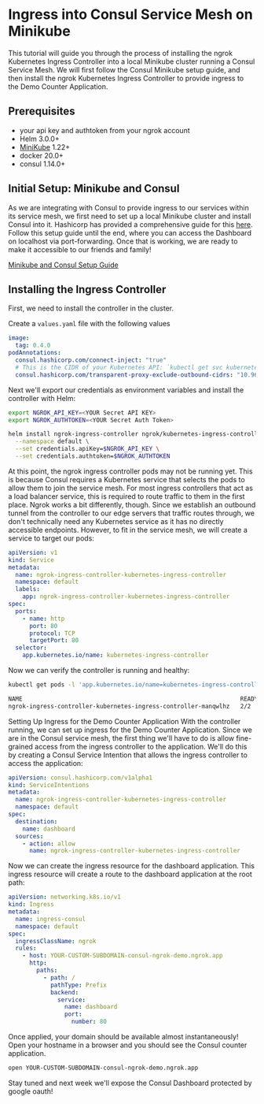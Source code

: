 # Ingress into Consul Service Mesh on Minikube

This tutorial will guide you through the process of installing the ngrok Kubernetes Ingress Controller into a local Minikube cluster running a Consul Service Mesh. We will first follow the Consul Minikube setup guide, and then install the ngrok Kubernetes Ingress Controller to provide ingress to the Demo Counter Application.

## Prerequisites

- your api key and authtoken from your ngrok account
- Helm 3.0.0+
- [MiniKube](https://minikube.sigs.k8s.io/docs/start/) 1.22+
- docker 20.0+
- consul 1.14.0+

## Initial Setup: Minikube and Consul

As we are integrating with Consul to provide ingress to our services within its service mesh, we first need to set up a local Minikube cluster and install Consul into it. Hashicorp has provided a comprehensive guide for this [here](https://developer.hashicorp.com/consul/tutorials/kubernetes/kubernetes-minikube). Follow this setup guide until the end, where you can access the Dashboard on localhost via port-forwarding. Once that is working, we are ready to make it accessible to our friends and family!

[Minikube and Consul Setup Guide](https://developer.hashicorp.com/consul/tutorials/kubernetes/kubernetes-minikube)

## Installing the Ingress Controller

First, we need to install the controller in the cluster.

Create a `values.yaml` file with the following values

```yaml
image:
  tag: 0.4.0
podAnnotations:
  consul.hashicorp.com/connect-inject: "true"
  # This is the CIDR of your Kubernetes API: `kubectl get svc kubernetes --output jsonpath='{.spec.clusterIP}'
  consul.hashicorp.com/transparent-proxy-exclude-outbound-cidrs: "10.96.0.1/32"
```

Next we'll export our credentials as environment variables and install the controller with Helm:

```bash
export NGROK_API_KEY=<YOUR Secret API KEY>
export NGROK_AUTHTOKEN=<YOUR Secret Auth Token>

helm install ngrok-ingress-controller ngrok/kubernetes-ingress-controller --version 0.6.0 \
  --namespace default \
  --set credentials.apiKey=$NGROK_API_KEY \
  --set credentials.authtoken=$NGROK_AUTHTOKEN
```

At this point, the ngrok ingress controller pods may not be running yet. This is because Consul requires a Kubernetes service that selects the pods to allow them to join the service mesh. For most ingress controllers that act as a load balancer service, this is required to route traffic to them in the first place. Ngrok works a bit differently, though. Since we establish an outbound tunnel from the controller to our edge servers that traffic routes through, we don't technically need any Kubernetes service as it has no directly accessible endpoints. However, to fit in the service mesh, we will create a service to target our pods:

```yaml
apiVersion: v1
kind: Service
metadata:
  name: ngrok-ingress-controller-kubernetes-ingress-controller
  namespace: default
  labels:
    app: ngrok-ingress-controller-kubernetes-ingress-controller
spec:
  ports:
    - name: http
      port: 80
      protocol: TCP
      targetPort: 80
  selector:
    app.kubernetes.io/name: kubernetes-ingress-controller
```

Now we can verify the controller is running and healthy:

```bash
kubectl get pods -l 'app.kubernetes.io/name=kubernetes-ingress-controller' -n default

NAME                                                              READY   STATUS    RESTARTS      AGE
ngrok-ingress-controller-kubernetes-ingress-controller-manqwlhz   2/2     Running   2 (93s ago)   2m17s
```

Setting Up Ingress for the Demo Counter Application
With the controller running, we can set up ingress for the Demo Counter Application. Since we are in the Consul service mesh, the first thing we'll have to do is allow fine-grained access from the ingress controller to the application. We'll do this by creating a Consul Service Intention that allows the ingress controller to access the application:

```yaml
apiVersion: consul.hashicorp.com/v1alpha1
kind: ServiceIntentions
metadata:
  name: ngrok-ingress-controller-kubernetes-ingress-controller
  namespace: default
spec:
  destination:
    name: dashboard
  sources:
    - action: allow
      name: ngrok-ingress-controller-kubernetes-ingress-controller
```

Now we can create the ingress resource for the dashboard application. This ingress resource will create a route to the dashboard application at the root path:

```yaml
apiVersion: networking.k8s.io/v1
kind: Ingress
metadata:
  name: ingress-consul
  namespace: default
spec:
  ingressClassName: ngrok
  rules:
    - host: YOUR-CUSTOM-SUBDOMAIN-consul-ngrok-demo.ngrok.app
      http:
        paths:
          - path: /
            pathType: Prefix
            backend:
              service:
                name: dashboard
                port:
                  number: 80
```

Once applied, your domain should be available almost instantaneously! Open your hostname in a browser and you should see the Consul counter application.

```bash
open YOUR-CUSTOM-SUBDOMAIN-consul-ngrok-demo.ngrok.app
```

Stay tuned and next week we'll expose the Consul Dashboard protected by google oauth!

